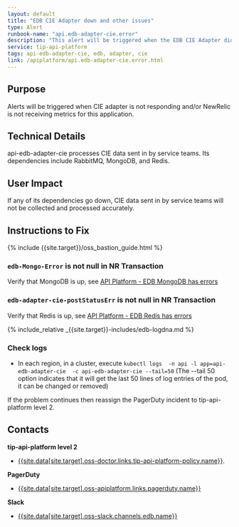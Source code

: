 ```yaml
---
layout: default
title: "EDB CIE Adapter down and other issues"
type: Alert
runbook-name: "api.edb-adapter-cie.error"
description: "This alert will be triggered when the EDB CIE Adapter did not work properly"
service: tip-api-platform
tags: api-edb-adapter-cie, edb, adapter, cie
link: /apiplatform/api.edb-adapter-cie.error.html
---
```


## Purpose
Alerts will be triggered when CIE adapter is not responding and/or NewRelic is not receiving metrics for this application.

## Technical Details
api-edb-adapter-cie processes CIE data sent in by service teams. Its dependencies include RabbitMQ, MongoDB, and Redis.

## User Impact
If any of its dependencies go down, CIE data sent in by service teams will not be collected and processed accurately.

## Instructions to Fix

{% include {{site.target}}/oss_bastion_guide.html %}

### `edb-Mongo-Error` is not null in NR Transaction
Verify that MongoDB is up, see [API Platform - EDB MongoDB has errors]({{site.baseurl}}/docs/runbooks/apiplatform/api.edb-mongodb.down.html)

### `edb-adapter-cie-postStatusErr` is not null in NR Transaction
Verify that Redis is up, see [API Platform - EDB Redis has errors]({{site.baseurl}}/docs/runbooks/apiplatform/api.edb-redis.down.html)

{% include_relative _{{site.target}}-includes/edb-logdna.md %}

### Check logs

   - In each region, in a cluster, execute
    `kubectl logs  -n api -l app=api-edb-adapter-cie  -c api-edb-adapter-cie --tail=50` (The --tail 50 option indicates that it will get the last 50 lines of log entries of the pod, it can be changed or removed)



If the problem continues then reassign the PagerDuty incident to tip-api-platform level 2.

## Contacts
**tip-api-platform level 2**
* [{{site.data[site.target].oss-doctor.links.tip-api-platform-policy.name}}]({{site.data[site.target].oss-doctor.links.tip-api-platform-policy.link}}).

**PagerDuty**
* [{{site.data[site.target].oss-apiplatform.links.pagerduty.name}}]({{site.data[site.target].oss-apiplatform.links.pagerduty.link}})

**Slack**
* [{{site.data[site.target].oss-slack.channels.edb.name}}]({{site.data[site.target].oss-slack.channels.edb.link}})
